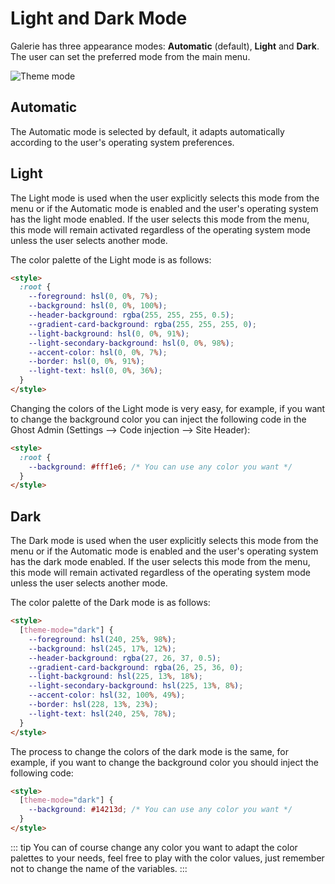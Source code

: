 # Light and Dark Mode

Galerie has three appearance modes: **Automatic** (default), **Light** and **Dark**. The user can set the preferred mode from the main menu.

![Theme mode](https://res.cloudinary.com/edev/image/upload/v1633199586/galerie/theme-mode.png)

## Automatic

The Automatic mode is selected by default, it adapts automatically according to the user's operating system preferences.

## Light

The Light mode is used when the user explicitly selects this mode from the menu or if the Automatic mode is enabled and the user's operating system has the light mode enabled. If the user selects this mode from the menu, this mode will remain activated regardless of the operating system mode unless the user selects another mode.

The color palette of the Light mode is as follows:

```html
<style>
  :root {
    --foreground: hsl(0, 0%, 7%);
    --background: hsl(0, 0%, 100%);
    --header-background: rgba(255, 255, 255, 0.5);
    --gradient-card-background: rgba(255, 255, 255, 0);
    --light-background: hsl(0, 0%, 91%);
    --light-secondary-background: hsl(0, 0%, 98%);
    --accent-color: hsl(0, 0%, 7%);
    --border: hsl(0, 0%, 91%);
    --light-text: hsl(0, 0%, 36%);
  }
</style>
```

Changing the colors of the Light mode is very easy, for example, if you want to change the background color you can inject the following code in the Ghost Admin (Settings --> Code injection --> Site Header):

```html
<style>
  :root {
    --background: #fff1e6; /* You can use any color you want */
  }
</style>
```

## Dark

The Dark mode is used when the user explicitly selects this mode from the menu or if the Automatic mode is enabled and the user's operating system has the dark mode enabled. If the user selects this mode from the menu, this mode will remain activated regardless of the operating system mode unless the user selects another mode.

The color palette of the Dark mode is as follows:

```html
<style>
  [theme-mode="dark"] {
    --foreground: hsl(240, 25%, 98%);
    --background: hsl(245, 17%, 12%);
    --header-background: rgba(27, 26, 37, 0.5);
    --gradient-card-background: rgba(26, 25, 36, 0);
    --light-background: hsl(225, 13%, 18%);
    --light-secondary-background: hsl(225, 13%, 8%);
    --accent-color: hsl(32, 100%, 49%);
    --border: hsl(228, 13%, 23%);
    --light-text: hsl(240, 25%, 78%);
  }
</style>
```

The process to change the colors of the dark mode is the same, for example, if you want to change the background color you should inject the following code:

```html
<style>
  [theme-mode="dark"] {
    --background: #14213d; /* You can use any color you want */
  }
</style>
```

::: tip
You can of course change any color you want to adapt the color palettes to your needs, feel free to play with the color values, just remember not to change the name of the variables.
:::
